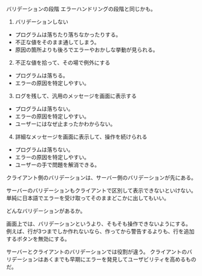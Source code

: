 バリデーションの段階
エラーハンドリングの段階と同じかも。

1.  バリデーションしない

- プログラムは落ちたり落ちなかったりする。
- 不正な値をそのまま通してしまう。
- 原因の箇所よりも後ろでエラーやおかしな挙動が見られる。

2. 不正な値を拾って、その場で例外にする

- プログラムは落ちる。
- エラーの原因を特定しやすい。

3. ログを残して、汎用のメッセージを画面に表示する

- プログラムは落ちない。
- エラーの原因を特定しやすい。
- ユーザーにはなぜ止まったかわからない。

4. 詳細なメッセージを画面に表示して、操作を続けられる

- プログラムは落ちない。
- エラーの原因を特定しやすい。
- ユーザーの手で問題を解消できる。

クライアント側のバリデーションは、サーバー側のバリデーションが先にある。

サーバーのバリデーションもクライアントで区別して表示できないといけない。
単純に日本語でエラーを受け取ってそのままどこかに出してもいい。

どんなバリデーションがあるか。

画面上では、バリデーションというより、そもそも操作できないようにする。
例えば、行が3つまでしか作れないなら、作ってから警告するよりも、行を追加するボタンを無効にする。

サーバーとクライアントのバリデーションでは役割が違う。
クライアントのバリデーションはあくまでも早期にエラーを発見してユーザビリティを高めるものだ。
